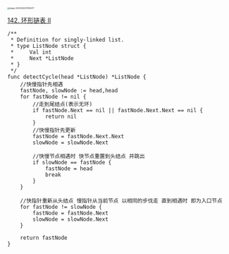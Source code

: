 <img src="https://github.com/wuye251/php-interview/blob/main/assets/142.%E7%8E%AF%E5%BD%A2%E9%93%BE%E8%A1%A8.png" alt="image-20220426210136477" style="zoom:30%;" />

[142. 环形链表 II](https://leetcode-cn.com/problems/linked-list-cycle-ii/)

```golang
/**
 * Definition for singly-linked list.
 * type ListNode struct {
 *     Val int
 *     Next *ListNode
 * }
 */
func detectCycle(head *ListNode) *ListNode {
    //快慢指针先相遇
    fastNode, slowNode := head,head
    for fastNode != nil {
        //走到尾结点(表示无环)
        if fastNode.Next == nil || fastNode.Next.Next == nil {
            return nil
        }
        //快慢指针先更新
        fastNode = fastNode.Next.Next
        slowNode = slowNode.Next

        //快慢节点相遇时 快节点重置到头结点 并跳出
        if slowNode == fastNode {
            fastNode = head
            break
        }
    }

    //快指针重新从头结点 慢指针从当前节点 以相同的步伐走 直到相遇时 即为入口节点
    for fastNode != slowNode {
        fastNode = fastNode.Next
        slowNode = slowNode.Next
    }

    return fastNode
}
```

